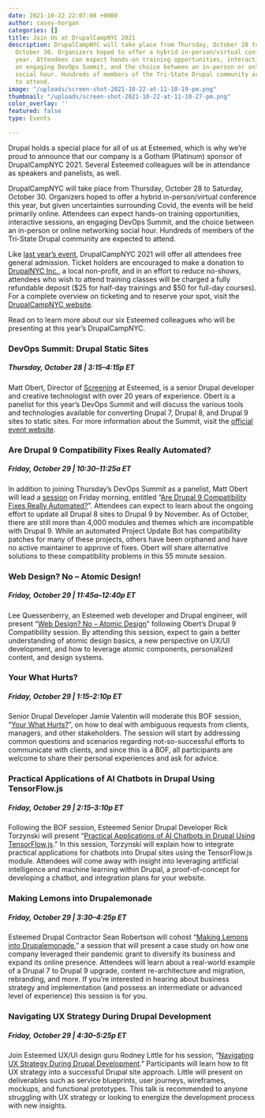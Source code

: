 ```yaml
---
date: 2021-10-22 22:07:08 +0000
author: casey-horgan
categories: []
title: Join Us at DrupalCampNYC 2021
description: DrupalCampNYC will take place from Thursday, October 28 to Saturday,
  October 30. Organizers hoped to offer a hybrid in-person/virtual conference this
  year. Attendees can expect hands-on training opportunities, interactive sessions,
  an engaging DevOps Summit, and the choice between an in-person or online networking
  social hour. Hundreds of members of the Tri-State Drupal community are expected
  to attend.
image: "/uploads/screen-shot-2021-10-22-at-11-10-19-pm.png"
thumbnail: "/uploads/screen-shot-2021-10-22-at-11-10-27-pm.png"
color_overlay: ''
featured: false
type: Events

---
```

Drupal holds a special place for all of us at Esteemed, which is why we’re proud to announce that our company is a Gotham (Platinum) sponsor of DrupalCampNYC 2021. Several Esteemed colleagues will be in attendance as speakers and panelists, as well.

DrupalCampNYC will take place from Thursday, October 28 to Saturday, October 30. Organizers hoped to offer a hybrid in-person/virtual conference this year, but given uncertainties surrounding Covid, the events will be held primarily online. Attendees can expect hands-on training opportunities, interactive sessions, an engaging DevOps Summit, and the choice between an in-person or online networking social hour. Hundreds of members of the Tri-State Drupal community are expected to attend.

Like [last year’s event](https://esteemed.io/drupal-contractors-by-esteemed-announces-sponsorship-for-drupalcampnyc-2020/), DrupalCampNYC 2021 will offer all attendees free general admission. Ticket holders are encouraged to make a donation to [DrupalNYC Inc.](https://www.drupalnyc.org/about/nonprofit), a local non-profit, and in an effort to reduce no-shows, attendees who wish to attend training classes will be charged a fully refundable deposit ($25 for half-day trainings and $50 for full-day courses). For a complete overview on ticketing and to reserve your spot, visit the [DrupalCampNYC website](https://ti.to/drupalcampnyc/2021).

Read on to learn more about our six Esteemed colleagues who will be presenting at this year’s DrupalCampNYC.

### DevOps Summit: Drupal Static Sites

##### Thursday, October 28 | 3:15–4:15p ET

Matt Obert, Director of [Screening](https://esteemed.io/screening/) at Esteemed, is a senior Drupal developer and creative technologist with over 20 years of experience. Obert is a panelist for this year’s DevOps Summit and will discuss the various tools and technologies available for converting Drupal 7, Drupal 8, and Drupal 9 sites to static sites. For more information about the Summit, visit the [official event website](https://2021.drupalcamp.nyc/devops-summit).

### Are Drupal ​​9 Compatibility Fixes Really Automated?

##### Friday, October 29 | 10:30–11:25a ET

In addition to joining Thursday’s DevOps Summit as a panelist, Matt Obert will lead a [session](https://2021.drupalcamp.nyc/sessions) on Friday morning, entitled “[Are Drupal ​​9 Compatibility Fixes Really Automated?](https://youtu.be/FFZ0XEhdrIE)”. Attendees can expect to learn about the ongoing effort to update all Drupal 8 sites to Drupal 9 by November. As of October, there are still more than 4,000 modules and themes which are incompatible with Drupal 9. While an automated Project Update Bot has compatibility patches for many of these projects, others have been orphaned and have no active maintainer to approve of fixes. Obert will share alternative solutions to these compatibility problems in this 55 minute session.

### Web Design? No – Atomic Design!

##### Friday, October 29 | 11:45a–12:40p ET

Lee Quessenberry, an Esteemed web developer and Drupal engineer, will present “[Web Design? No – Atomic Design](https://www.youtube.com/watch?v=otf-Q0Y4L-4)” following Obert’s Drupal 9 Compatibility session. By attending this session, expect to gain a better understanding of atomic design basics, a new perspective on UX/UI development, and how to leverage atomic components, personalized content, and design systems.

### Your What Hurts?

##### Friday, October 29 | 1:15–2:10p ET

Senior Drupal Developer Jamie Valentin will moderate this BOF session, “[Your What Hurts?](https://youtu.be/sdldMYAkKjE)”, on how to deal with ambiguous requests from clients, managers, and other stakeholders. The session will start by addressing common questions and scenarios regarding not-so-successful efforts to communicate with clients, and since this is a BOF, all participants are welcome to share their personal experiences and ask for advice.

### Practical Applications of AI Chatbots in Drupal Using TensorFlow.js

##### Friday, October 29 | 2:15–3:10p ET

Following the BOF session, Esteemed Senior Drupal Developer Rick Torzynski will present “[Practical Applications of AI Chatbots in Drupal Using TensorFlow.js](https://www.youtube.com/watch?v=PpeTkzKpa2k).” In this session, Torzynski will explain how to integrate practical applications for chatbots into Drupal sites using the TensorFlow.js module. Attendees will come away with insight into leveraging artificial intelligence and machine learning within Drupal, a proof-of-concept for developing a chatbot, and integration plans for your website.

### Making Lemons into Drupalemonade

##### Friday, October 29 | 3:30–4:25p ET

Esteemed Drupal Contractor Sean Robertson will cohost “[Making Lemons into Drupalemonade](https://www.youtube.com/watch?v=ssrWy6cpSKk),” a session that will present a case study on how one company leveraged their pandemic grant to diversify its business and expand its online presence. Attendees will learn about a real-world example of a Drupal 7 to Drupal 9 upgrade, content re-architecture and migration, rebranding, and more. If you’re interested in hearing about business strategy and implementation (and possess an intermediate or advanced level of experience) this session is for you.

### Navigating UX Strategy During Drupal Development

##### Friday, October 29 | 4:30–5:25p ET

Join Esteemed UX/UI design guru Rodney Little for his session, “[Navigating UX Strategy During Drupal Development](https://youtu.be/c7EAaEJ8xOI).” Participants will learn how to fit UX strategy into a successful Drupal site approach. Little will present on deliverables such as service blueprints, user journeys, wireframes, mockups, and functional prototypes. This talk is recommended to anyone struggling with UX strategy or looking to energize the development process with new insights.